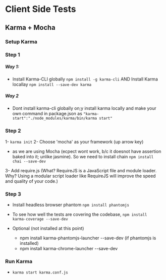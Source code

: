 # Client Side Tests

## Karma + Mocha

### Setup Karma

### Step 1

##### Way 1:
- Install Karma-CLI globally `npm install -g karma-cli` AND Install Karma locallay `npm install --save-dev karma`

##### Way 2
- Dont install karma-cli globally on;y install karma locally and make your own command in package.json as `"karma-start":"./node_modules/karma/bin/karma start"`


### Step 2
1- `karma init`
2- Choose 'mocha' as your framework (up arrow key)
  - as we are using Mocha (ecpect wont work, b/c it doesnot have assertion baked into it; unlike jasmine). So we need to install chain `npm install chai --save-dev`
<!--  - Also:
    - `npm install karma-mocha --save-dev`
    - `npm install mocha --save-dev` -->

3- Add require.js (What? RequireJS is a JavaScript file and module loader. Why? Using a modular script loader like RequireJS will improve the speed and quality of your code.)

### Step 3
- Install headless browser phantom `npm install phantomjs`
- To see how well the tests are covering the codebase, `npm install karma-coverage --save-dev`

- Optional (not installed at this point)
  - npm install karma-phantomjs-launcher --save-dev (if phantomjs is installed)
  - npm install karma-chrome-launcher --save-dev



### Run Karma
  - `karma start karma.conf.js`








